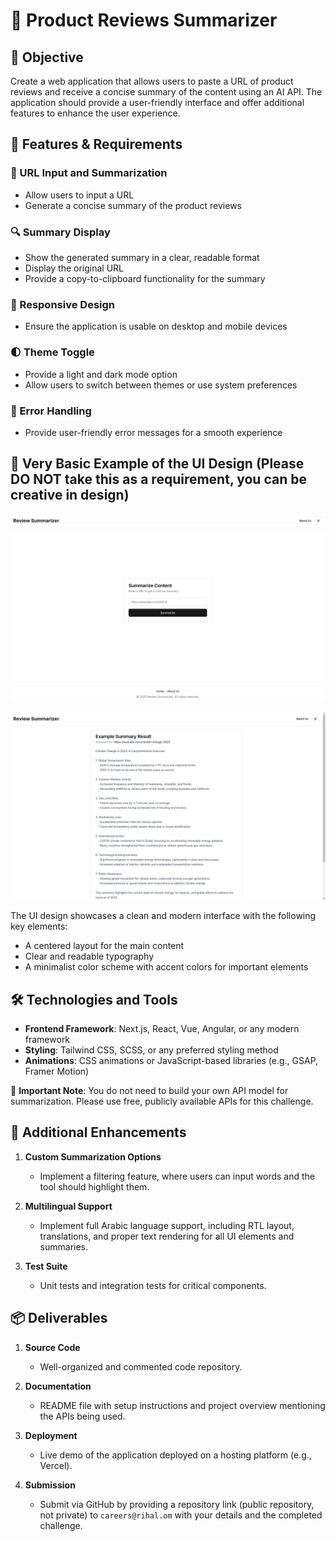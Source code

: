 # 🚀 Product Reviews Summarizer

## 🎯 Objective

Create a web application that allows users to paste a URL of product reviews and receive a concise summary of the content using an AI API. The application should provide a user-friendly interface and offer additional features to enhance the user experience.

## 📌 Features & Requirements

### 🏡 URL Input and Summarization

- Allow users to input a URL
- Generate a concise summary of the product reviews

### 🔍 Summary Display

- Show the generated summary in a clear, readable format
- Display the original URL
- Provide a copy-to-clipboard functionality for the summary

### 📱 Responsive Design

- Ensure the application is usable on desktop and mobile devices

### 🌓 Theme Toggle

- Provide a light and dark mode option
- Allow users to switch between themes or use system preferences

### 🚨 Error Handling

- Provide user-friendly error messages for a smooth experience

## 🎨 Very Basic Example of the UI Design (Please DO NOT take this as a requirement, you can be creative in design)

![alt text](<Group 1 (1).png>)

![alt text](<Screenshot from 2025-02-10 13-33-18 1.png>)

The UI design showcases a clean and modern interface with the following key elements:

- A centered layout for the main content
- Clear and readable typography
- A minimalist color scheme with accent colors for important elements

## 🛠️ Technologies and Tools

- **Frontend Framework**: Next.js, React, Vue, Angular, or any modern framework
- **Styling**: Tailwind CSS, SCSS, or any preferred styling method
- **Animations**: CSS animations or JavaScript-based libraries (e.g., GSAP, Framer Motion)

📢 **Important Note**: You do not need to build your own API model for summarization. Please use free, publicly available APIs for this challenge.

## 🚀 Additional Enhancements

1. **Custom Summarization Options**

   - Implement a filtering feature, where users can input words and the tool should highlight them.

2. **Multilingual Support**

   - Implement full Arabic language support, including RTL layout, translations, and proper text rendering for all UI elements and summaries.

3. **Test Suite**

   - Unit tests and integration tests for critical components.

## 📦 Deliverables

1. **Source Code**

   - Well-organized and commented code repository.

2. **Documentation**

   - README file with setup instructions and project overview mentioning the APIs being used.

3. **Deployment**

   - Live demo of the application deployed on a hosting platform (e.g., Vercel).

4. **Submission**

   - Submit via GitHub by providing a repository link (public repository, not private) to `careers@rihal.om` with your details and the completed challenge.
